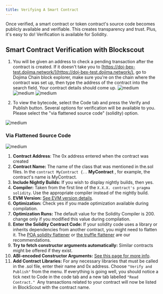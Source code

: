 ```yaml
---
title: Verifying A Smart Contract
---
```


Once verified, a smart contract or token contract's source code becomes publicly available and verifiable. This creates transparency and trust. Plus, it's easy to do! Verification is available for Solidity.

## Smart Contract Verification with Blockscout

1)  You will be given an address to check a pending transaction after the contract is created. If it doesn't take you to [https://doj-bex-test.dojima.network/](https://doj-bex-test.dojima.network/), go to Dojima Chain block explorer, make sure you're on the chain where the contract was set up, then type the address of the contract into the search field. Your contract details should come up.
![medium](https://dojima-images.s3.ap-south-1.amazonaws.com/dojima-docs/img/contract_deploying_1.png)
![medium](https://dojima-images.s3.ap-south-1.amazonaws.com/dojima-docs/img/contract_deploying_2.png)
![medium](https://dojima-images.s3.ap-south-1.amazonaws.com/dojima-docs/img/contract_deploying_3.png)

2) To view the bytecode, select the Code tab and press the Verify and Publish button. Several options for verification will be available to you. Please select the "via flattened source code" (solidity) option.

![medium](https://dojima-images.s3.ap-south-1.amazonaws.com/dojima-docs/img/contract_deploying_4.png)

### Via Flattened Source Code

![medium](https://dojima-images.s3.ap-south-1.amazonaws.com/dojima-docs/img/contract_deploying_5.png)

1. **Contract Address**: The 0x address entered when the contract was created
2. **Contract Name:** The name of the class that was mentioned in the.sol files. In the `contract MyContract {..` **MyContract** , for example, the contract's name is MyContract.
3. **Include Nightly Builds:** If you wish to display nightly builds, then yes.
4. **Compiler:** Taken from the first line of the `X.X.X. contract's pragma solidity`. Use the appropriate compiler instead of the nightly build.
5. **EVM Version:** [See EVM version details](https://docs.blockscout.com/for-developers/evm-version-information).
6. **Optimization:** Check yes if you made optimization available during compilation.
7. **Optimization Runs:** The default value for the Solidity Compiler is 200. change only if you modified this value during compilation.
8. **Enter the Solidity Contract Code:** If your solidity code uses a library or inherits dependencies from another contract, you might need to flatten it. The [POA solidity flattener](https://github.com/poanetwork/solidity-flattener) or [the truffle flattener](https://www.npmjs.com/package/truffle-flattener) are our recommendations.
9. **Try to fetch constructor arguments automatically:** Similar contracts might be offered if they exist.
10. **ABI-encoded Constructor Arguments:** [See this page for more info](https://docs.blockscout.com/for-users/abi-encoded-constructor-arguments).
11. **Add Contract Libraries:** For any necessary libraries that must be called in the .sol file, enter their name and 0x address.
Choose `"Verify and Publish"` from the menu.
If everything is going well, you should notice a tick next to Code in the code tab and a new tab labelled `"Read Contract." `Any transactions related to your contract will now be listed in BlockScout with the contract name.
